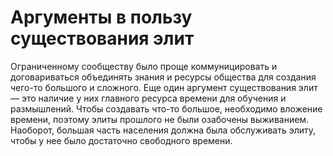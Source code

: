 # Аргументы в пользу существования элит

Ограниченному сообществу было проще коммуницировать и договариваться объединять знания и ресурсы общества для создания чего-то большого и сложного. Еще один аргумент существования элит — это наличие у них главного ресурса времени для обучения и размышлений. Чтобы создавать что-то большое, необходимо вложение времени, поэтому элиты прошлого не были озабочены выживанием. Наоборот, большая часть населения должна была обслуживать элиту, чтобы у нее было достаточно свободного времени.
